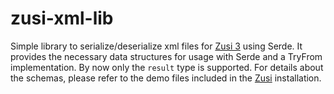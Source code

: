 # zusi-xml-lib

Simple library to serialize/deserialize xml files for [Zusi 3](https://www.zusi.de/) using Serde.
It provides the necessary data structures for usage with Serde and a TryFrom implementation.
By now only the `result` type is supported.
For details about the schemas, please refer to the demo files included in the [Zusi](https://www.zusi.de/) installation.